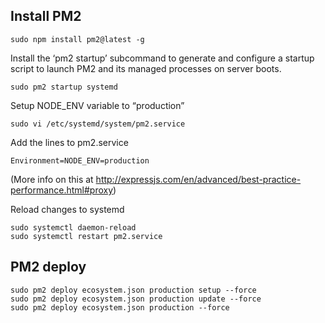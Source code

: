 ## Install PM2

```
sudo npm install pm2@latest -g
```

Install the ‘pm2 startup’ subcommand to generate and configure a startup script to launch PM2 and its managed processes on server boots.
```
sudo pm2 startup systemd
```

Setup NODE_ENV variable to “production” 
```
sudo vi /etc/systemd/system/pm2.service
```

Add the lines to pm2.service
```
Environment=NODE_ENV=production
```
(More info on this at http://expressjs.com/en/advanced/best-practice-performance.html#proxy)


Reload changes to systemd
```
sudo systemctl daemon-reload
sudo systemctl restart pm2.service
```

## PM2 deploy

```
sudo pm2 deploy ecosystem.json production setup --force
sudo pm2 deploy ecosystem.json production update --force
sudo pm2 deploy ecosystem.json production --force
```